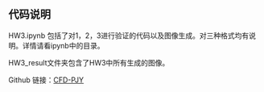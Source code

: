 ## 代码说明

HW3.ipynb 包括了对1，2，3进行验证的代码以及图像生成。对三种格式均有说明。详情请看ipynb中的目录。

HW3_result文件夹包含了HW3中所有生成的图像。

Github 链接：[CFD-PJY](https://github.com/jiayi-pan20/CFD-PJY)
